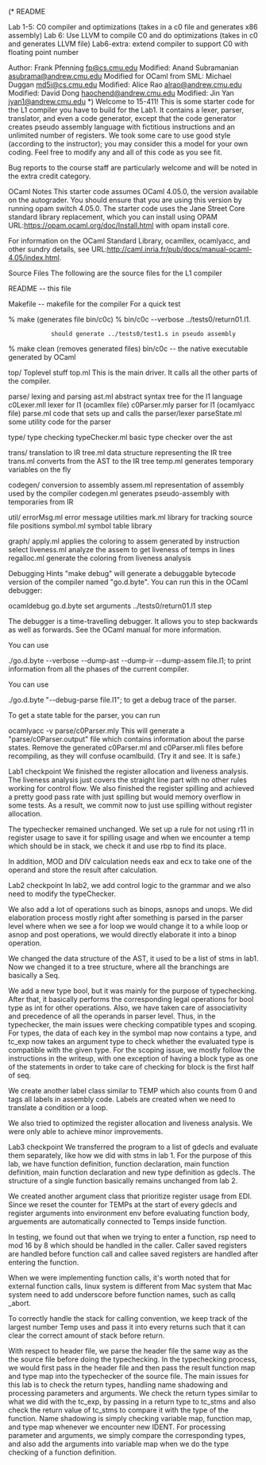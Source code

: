 (* README

Lab 1-5: C0 compiler and optimizations (takes in a c0 file and generates x86 assembly)
Lab 6: Use LLVM to compile C0 and do optimizations (takes in c0 and generates LLVM file)
Lab6-extra: extend compiler to support C0 with floating point number

Author: Frank Pfenning fp@cs.cmu.edu
Modified: Anand Subramanian asubrama@andrew.cmu.edu
Modified for OCaml from SML: Michael Duggan md5i@cs.cmu.edu
Modified: Alice Rao alrao@andrew.cmu.edu
Modified: David Dong haochend@andrew.cmu.edu
Modified: Jin Yan jyan1@andrew.cmu.edu *)
Welcome to 15-411!
This is some starter code for the L1 compiler you have to build for the Lab1. It contains a lexer, parser, translator, and even a code generator, except that the code generator creates pseudo assembly language with fictitious instructions and an unlimited number of registers. We took some care to use good style (according to the instructor); you may consider this a model for your own coding. Feel free to modify any and all of this code as you see fit.

Bug reports to the course staff are particularly welcome and will be noted in the extra credit category.

OCaml Notes
This starter code assumes OCaml 4.05.0, the version available on the autograder. You should ensure that you are using this version by running opam switch 4.05.0. The starter code uses the Jane Street Core standard library replacement, which you can install using OPAM URL:https://opam.ocaml.org/doc/Install.html with opam install core.

For information on the OCaml Standard Library, ocamllex, ocamlyacc, and other sundry details, see URL:http://caml.inria.fr/pub/docs/manual-ocaml-4.05/index.html.

Source Files
The following are the source files for the L1 compiler

README -- this file

Makefile -- makefile for the compiler For a quick test

% make          (generates file bin/c0c)
% bin/c0c --verbose ../tests0/return01.l1.

                should generate ../tests0/test1.s in pseudo assembly

% make clean        (removes generated files)
bin/c0c -- the native executable generated by OCaml

top/ Toplevel stuff top.ml This is the main driver. It calls all the other parts of the compiler.

parse/ lexing and parsing ast.ml abstract syntax tree for the l1 language c0Lexer.mll lexer for l1 (ocamllex file) c0Parser.mly parser for l1 (ocamlyacc file) parse.ml code that sets up and calls the parser/lexer parseState.ml some utility code for the parser

type/ type checking typeChecker.ml basic type checker over the ast

trans/ translation to IR tree.ml data structure representing the IR tree trans.ml converts from the AST to the IR tree temp.ml generates temporary variables on the fly

codegen/ conversion to assembly assem.ml representation of assembly used by the compiler codegen.ml generates pseudo-assembly with temporaries from IR

util/ errorMsg.ml error message utilities mark.ml library for tracking source file positions symbol.ml symbol table library

graph/ apply.ml applies the coloring to assem generated by instruction select liveness.ml analyze the assem to get liveness of temps in lines regalloc.ml generate the coloring from liveness analysis

Debugging Hints
"make debug" will generate a debuggable bytecode version of the compiler named "go.d.byte". You can run this in the OCaml debugger:

ocamldebug go.d.byte set arguments ../tests0/return01.l1 step

The debugger is a time-travelling debugger. It allows you to step backwards as well as forwards. See the OCaml manual for more information.

You can use

./go.d.byte --verbose --dump-ast --dump-ir --dump-assem file.l1;
to print information from all the phases of the current compiler.

You can use

./go.d.byte "--debug-parse file.l1";
to get a debug trace of the parser.

To get a state table for the parser, you can run

ocamlyacc -v parse/c0Parser.mly
This will generate a "parse/c0Parser.output" file which contains information about the parse states. Remove the generated c0Parser.ml and c0Parser.mli files before recompiling, as they will confuse ocamlbuild. (Try it and see. It is safe.)

Lab1 checkpoint
We finished the register allocation and liveness analysis. The liveness analysis just covers the straight line part with no other rules working for control flow. We also finished the register spilling and achieved a pretty good pass rate with just spilling but would memory overflow in some tests. As a result, we commit now to just use spilling without register allocation.

The typechecker remained unchanged. We set up a rule for not using r11 in register usage to save it for spilling usage and when we encounter a temp which should be in stack, we check it and use rbp to find its place.

In addition, MOD and DIV calculation needs eax and ecx to take one of the operand and store the result after calculation.

Lab2 checkpoint
In lab2, we add control logic to the grammar and we also need to modify the typeChecker.

We also add a lot of operations such as binops, asnops and unops. We did elaboration process mostly right after something is parsed in the parser level where when we see a for loop we would change it to a while loop or asnop and post operations, we would directly elaborate it into a binop operation.

We changed the data structure of the AST, it used to be a list of stms in lab1. Now we changed it to a tree structure, where all the branchings are basically a Seq.

We add a new type bool, but it was mainly for the purpose of typechecking. After that, it basically performs the corresponding legal operations for bool type as int for other operations. Also, we have taken care of associativity and precedence of all the operands in parser level. Thus, in the typechecker, the main issues were checking compatible types and scoping. For types, the data of each key in the symbol map now contains a type, and tc_exp now takes an argument type to check whether the evaluated type is compatible with the given type. For the scoping issue, we mostly follow the instructions in the writeup, with one exception of having a block type as one of the statements in order to take care of checking for block is the first half of seq.

We create another label class similar to TEMP which also counts from 0 and tags all labels in assembly code. Labels are created when we need to translate a condition or a loop.

We also tried to optimized the register allocation and liveness analysis. We were only able to achieve minor improvements.

Lab3 checkpoint
We transferred the program to a list of gdecls and evaluate them separately, like how we did with stms in lab 1. For the purpose of this lab, we have function definition, function declaration, main function definition, main function declaration and new type definition as gdecls. The structure of a single function basically remains unchanged from lab 2.

We created another argument class that prioritize register usage from EDI. Since we reset the counter for TEMPs at the start of every gdecls and register arguments into environment env before evaluating function body, arguements are automatically connected to Temps inside function.

In testing, we found out that when we trying to enter a function, rsp need to mod 16 by 8 which should be handled in the caller. Caller saved registers are handled before function call and callee saved registers are handled after entering the function.

When we were implementing function calls, it's worth noted that for external function calls, linux system is different from Mac system that Mac system need to add underscore before function names, such as callq _abort.

To correctly handle the stack for calling convention, we keep track of the largest number Temp uses and pass it into every returns such that it can clear the correct amount of stack before return.

With respect to header file, we parse the header file the same way as the the source file before doing the typechecking. In the typechecking process, we would first pass in the header file and then pass the result function map and type map into the typechecker of the source file. The main issues for this lab is to check the return types, handling name shadowing and processing parameters and arguments. We check the return types similar to what we did with the tc_exp, by passing in a return type to tc_stms and also check the return value of tc_stms to compare it with the type of the function. Name shadowing is simply checking variable map, function map, and type map whenever we encounter new IDENT. For processing parameter and arguments, we simply compare the corresponding types, and also add the arguments into variable map when we do the type checking of a function definition.